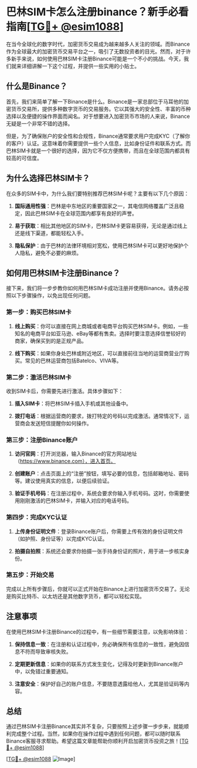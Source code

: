 # 巴林SIM卡怎么注册binance？新手必看指南[[TG💪+ @esim1088](https://t.me/s/esim1088)]

在当今全球化的数字时代，加密货币交易成为越来越多人关注的领域。而Binance作为全球最大的加密货币交易平台之一，吸引了无数投资者的目光。然而，对于许多新手来说，如何使用巴林SIM卡注册Binance可能是一个不小的挑战。今天，我们就来详细讲解一下这个过程，并提供一些实用的小贴士。

## 什么是Binance？

首先，我们来简单了解一下Binance是什么。Binance是一家总部位于马耳他的加密货币交易所，提供多种数字货币的交易服务。它以其强大的安全性、丰富的币种选择以及便捷的操作界面而闻名。对于想要进入加密货币市场的人来说，Binance无疑是一个非常不错的选择。

但是，为了确保账户的安全性和合规性，Binance通常要求用户完成KYC（了解你的客户）认证。这意味着你需要提供一些个人信息，比如身份证件和联系方式。而巴林SIM卡就是一个很好的选择，因为它不仅方便携带，而且在全球范围内都具有较高的可信度。

## 为什么选择巴林SIM卡？

在众多的SIM卡中，为什么我们要特别推荐巴林SIM卡呢？主要有以下几个原因：

1. **国际通用性强**：巴林是中东地区的重要国家之一，其电信网络覆盖广泛且稳定，因此巴林SIM卡在全球范围内都享有良好的声誉。
   
2. **易于获取**：相比其他地区的SIM卡，巴林SIM卡更容易获得，无论是通过线上还是线下渠道，都能轻松入手。
   
3. **隐私保护**：由于巴林的法律环境相对宽松，使用巴林SIM卡可以更好地保护个人隐私，避免不必要的麻烦。

## 如何用巴林SIM卡注册Binance？

接下来，我们将一步步教你如何用巴林SIM卡成功注册并使用Binance。请务必按照以下步骤操作，以免出现任何问题。

### 第一步：购买巴林SIM卡

1. **线上购买**：你可以直接在网上商城或者电商平台购买巴林SIM卡。例如，一些知名的电商平台如亚马逊、eBay等都有售卖。选择时要注意选择信誉较好的商家，确保买到的是正规产品。
   
2. **线下购买**：如果你身处巴林或附近地区，可以直接前往当地的运营商营业厅购买。常见的巴林运营商包括Batelco、VIVA等。

### 第二步：激活巴林SIM卡

收到SIM卡后，你需要先进行激活。具体步骤如下：

1. **插入SIM卡**：将巴林SIM卡插入手机或其他设备中。
   
2. **拨打电话**：根据运营商的要求，拨打特定的号码以完成激活。通常情况下，运营商会发送短信提醒你如何操作。

### 第三步：注册Binance账户

1. **访问官网**：打开浏览器，输入Binance的官方网站地址（https://www.binance.com），进入首页。
   
2. **创建账户**：点击页面上的“注册”按钮，填写必要的信息，包括邮箱地址、密码等。建议使用真实的信息，以便后续验证。

3. **验证手机号码**：在注册过程中，系统会要求你输入手机号码。这时，你需要使用刚刚激活的巴林SIM卡，并输入对应的电话号码。

### 第四步：完成KYC认证

1. **上传身份证明文件**：登录Binance账户后，你需要上传有效的身份证明文件（如护照、身份证等）以完成KYC认证。
   
2. **拍摄自拍照**：系统还会要求你拍摄一张手持身份证的照片，用于进一步核实身份。

### 第五步：开始交易

完成以上所有步骤后，你就可以正式开始在Binance上进行加密货币交易了。无论是购买比特币、以太坊还是其他数字货币，都可以轻松实现。

## 注意事项

在使用巴林SIM卡注册Binance的过程中，有一些细节需要注意，以免影响体验：

1. **保持信息一致**：在注册和认证过程中，务必确保所有信息的一致性，避免因信息不符而导致审核失败。
   
2. **定期更新信息**：如果你的联系方式发生变化，记得及时更新到Binance账户中，以免错过重要通知。

3. **注意安全**：保护好自己的账户信息，不要随意透露给他人，尤其是验证码等内容。

## 总结

通过巴林SIM卡注册Binance其实并不复杂，只要按照上述步骤一步步来，就能顺利完成整个过程。当然，如果你在操作过程中遇到任何问题，都可以随时联系Binance客服寻求帮助。希望这篇文章能帮助你顺利开启加密货币投资之旅！[[TG💪+ @esim1088](https://t.me/s/esim1088)]

[[TG💪+ @esim1088](https://t.me/s/esim1088) ![Image](https://i.postimg.cc/4NQfJmqS/Snipaste-2025-05-13-00-14-12.png)]